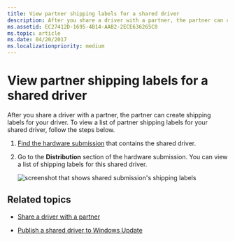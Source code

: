 ```yaml
---
title: View partner shipping labels for a shared driver
description: After you share a driver with a partner, the partner can create shipping labels for your driver. To view a list of partner shipping labels for your shared driver, follow the steps below.
ms.assetid: EC27412D-1695-4B14-AAB2-2ECE636265C0
ms.topic: article
ms.date: 04/20/2017
ms.localizationpriority: medium
---
```


# View partner shipping labels for a shared driver


After you share a driver with a partner, the partner can create shipping labels for your driver. To view a list of partner shipping labels for your shared driver, follow the steps below.

1.  [Find the hardware submission](manage-your-hardware-submissions.md) that contains the shared driver.

2.  Go to the **Distribution** section of the hardware submission. You can view a list of shipping labels for this shared driver.

    ![screenshot that shows shared submission's shipping labels](images/publish-view-label.png)

## <span id="related_topics"></span>Related topics

- [Share a driver with a partner](sharing-drivers-with-your-partners.md)

- [Publish a shared driver to Windows Update](/previous-versions/mt786464(v=vs.85))

 

